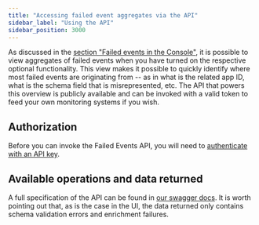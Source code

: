 ```yaml
---
title: "Accessing failed event aggregates via the API"
sidebar_label: "Using the API"
sidebar_position: 3000
---
```


As discussed in the [section "Failed events in the Console"](/docs/managing-data-quality/monitoring-failed-events/ui/index.md), it is possible to view aggregates of failed events when you have turned on the respective optional functionality. This view makes it possible to quickly identify where most failed events are originating from -- as in what is the related app ID, what is the schema field that is misrepresented, etc. The API that powers this overview is publicly available and can be invoked with a valid token to feed your own monitoring systems if you wish.

## Authorization

Before you can invoke the Failed Events API, you will need to [authenticate with an API key](/docs/using-the-snowplow-console/managing-console-api-authentication/index.md).


## Available operations and data returned

A full specification of the API can be found in [our swagger docs](https://console.snowplowanalytics.com/api/msc/v1/docs/index.html?url=/api/msc/v1/docs/docs.yaml#/Metrics/getOrganizationsOrganizationidMetricsV1PipelinesPipelineidFailed-events). It is worth pointing out that, as is the case in the UI, the data returned only contains schema validation errors and enrichment failures.
